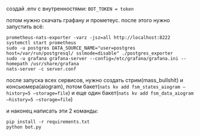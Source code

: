 создай .env с внутренностями: `BOT_TOKEN = token`

потом нужно скачать графану и прометеус. после этого нужно запустить всё:
```
prometheus-nats-exporter -varz -jsz=all http://localhost:8222
systemctl start prometheus
sudo -u postgres DATA_SOURCE_NAME="user=postgres host=/var/run/postgresql/ sslmode=disable" ./postgres_exporter
sudo -u grafana grafana-server --config=/etc/grafana/grafana.ini --homepath /usr/share/grafana
nats-server -c server.conf
```
после запуска всех сервисов, нужно создать стрим(mass_bullshit) и консьюмера(aiogram), потом бакет(`nats kv add fsm_states_aiogram —history=5 —storage=file`) и еще один бакет(`nats kv add fsm_data_aiogram —history=5 —storage=file`)

и наконец написать эти 2 команды:
```
pip install -r requirements.txt
python bot.py
```